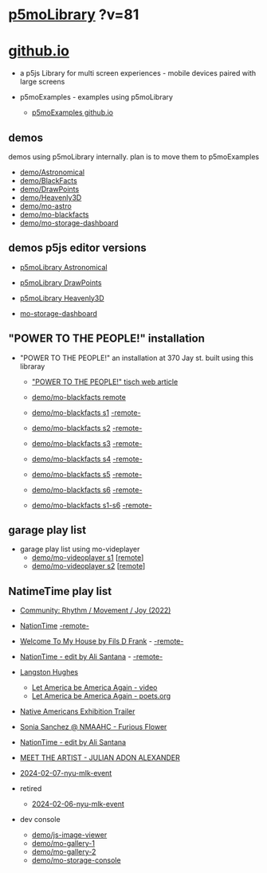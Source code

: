 # [p5moLibrary](https://github.com/molab-itp/p5moLibrary) ?v=81

# [github.io](https://molab-itp.github.io/p5moLibrary/src?v=81)

- a p5js Library for multi screen experiences - mobile devices paired with large screens

- p5moExamples - examples using p5moLibrary

  - [ p5moExamples github.io ](https://molab-itp.github.io/p5moExamples)

## demos

demos using p5moLibrary internally. plan is to move them to p5moExamples

- [demo/Astronomical](demo/Astronomical?v=81)
- [demo/BlackFacts](demo/BlackFacts?v=81)
- [demo/DrawPoints](demo/DrawPoints?v=81)
- [demo/Heavenly3D](demo/Heavenly3D?v=81)
- [demo/mo-astro](demo/mo-astro?v=81)
- [demo/mo-blackfacts](demo/mo-blackfacts?v=81)
- [demo/mo-storage-dashboard](demo/mo-storage-dashboard?v=81)

## demos p5js editor versions

- [p5moLibrary Astronomical](https://editor.p5js.org/jht9629-nyu/sketches/iIIAb8KIDr)

- [p5moLibrary DrawPoints](https://editor.p5js.org/jht9629-nyu/sketches/TQyVoswjQ)

- [p5moLibrary Heavenly3D](https://editor.p5js.org/jht9629-nyu/sketches/6VM5IMP4m)

- [mo-storage-dashboard](https://editor.p5js.org/jht9629-nyu/sketches/Osz28nOS9)

## "POWER TO THE PEOPLE!" installation

- "POWER TO THE PEOPLE!" an installation at 370 Jay st. built using this libraray

  - ["POWER TO THE PEOPLE!" tisch web article](https://tisch.nyu.edu/itp/news/spring-2024/community-facing-interactive-installations-on-the-ground-floor-o)

  - [demo/mo-blackfacts remote](demo/mo-blackfacts?v=81)
  - [demo/mo-blackfacts s1](demo/mo-blackfacts?v=81&group=s1&qrcode=mo-blackfacts-qrcode-1.png) [-remote-](demo/mo-blackfacts?v=81&group=s1)
  - [demo/mo-blackfacts s2](demo/mo-blackfacts?v=81&group=s2&qrcode=mo-blackfacts-qrcode-2.png) [-remote-](demo/mo-blackfacts?v=81&group=s2)
  - [demo/mo-blackfacts s3](demo/mo-blackfacts?v=81&group=s3&qrcode=mo-blackfacts-qrcode-3.png) [-remote-](demo/mo-blackfacts?v=81&group=s3)
  - [demo/mo-blackfacts s4](demo/mo-blackfacts?v=81&group=s4&qrcode=mo-blackfacts-qrcode-4.png) [-remote-](demo/mo-blackfacts?v=81&group=s4)
  - [demo/mo-blackfacts s5](demo/mo-blackfacts?v=81&group=s5&qrcode=mo-blackfacts-qrcode-5.png) [-remote-](demo/mo-blackfacts?v=81&group=s5)
  - [demo/mo-blackfacts s6](demo/mo-blackfacts?v=81&group=s6&qrcode=mo-blackfacts-qrcode-6.png) [-remote-](demo/mo-blackfacts?v=81&group=s6)
  - [demo/mo-blackfacts s1-s6](demo/mo-blackfacts?v=81&group=s1,s2,s3,s4,s5,s6&qrcode=mo-blackfacts-qrcode-1-6.png) [-remote-](demo/mo-blackfacts?v=81&group=s1,s2,s3,s4,s5,s6)

## garage play list

- garage play list using mo-videplayer
  - [demo/mo-videoplayer s1](demo/mo-videoplayer?v=81&group=s1&qrcode=mo-videoplayer-qrcode-1.png)
    [[remote](qrcode/mo-videoplayer.html?v=81&group=s1)]
  - [demo/mo-videoplayer s2](demo/mo-videoplayer?v=81&group=s2&qrcode=mo-videoplayer-qrcode-2.png)
    [[remote](qrcode/mo-videoplayer.html?v=81&group=s2)]

## NatimeTime play list

- [Community: Rhythm / Movement / Joy (2022)](demo/mo-videoplayer/index.html?playlist=8HfVf69nUX0)

- [NationTime](demo/mo-videoplayer/index.html?qrcode=NationTime.png) [-remote-](demo/mo-videoplayer/index.html)

- [Welcome To My House by Fils D Frank](demo/mo-videoplayer/?playlist=kinLtCLHYvo&title=Welcome%20To%20My%20House%20by%20Fils%20D%20Frank&qrcode=NationTime.png) - [-remote-](demo/mo-videoplayer/?playlist=kinLtCLHYvo&title=Welcome%20To%20My%20House%20by%20Fils%20D%20Frank)

- [NationTime - edit by Ali Santana](demo/mo-videoplayer/?playlist=-UtKxghWlvY&title=NationTime%20-%20ELUCID%20-%20BETAMAX&qrcode=NationTime.png) - [-remote-](demo/mo-videoplayer/?playlist=-UtKxghWlvY&title=NationTime%20-%20ELUCID%20-%20BETAMAX)

- [Langston Hughes ](demo/BlackFacts?playlist=XzI3huqpCi4)

  - [Let America be America Again - video](demo/mo-blackfacts?playlist=CFNM8GB_Yp0&title=%E2%98%85)
  - [Let America be America Again - poets.org](https://poets.org/poem/let-america-be-america-again)

- [Native Americans Exhibition Trailer](demo/BlackFacts?playlist=hpjNGTYvpxw)

- [Sonia Sanchez @ NMAAHC - Furious Flower](demo/mo-blackfacts?playlist=FNLp8e-cfgk&title=Sonia%20Sanchez)

- [NationTime - edit by Ali Santana](demo/mo-videoplayer?playlist=-UtKxghWlvY&title=NationTime%20-%20ELUCID%20-%20BETAMAX&qrcode=NationTime.png)

- [MEET THE ARTIST - JULIAN ADON ALEXANDER](demo/mo-blackfacts?playlist=wk0La_2igws&title=MEET%20THE%20ARTIST%20-%20JULIAN%20ADON%20ALEXANDE%20-%20What%20it%20is&qrcode=JULIAN.png)

- [2024-02-07-nyu-mlk-event](demo/mo-blackfacts?playlist=lG758MniLYg&qrcode=annoucement-01.png&title=2024-02-07-nyu-mlk-event)

- retired

  - [2024-02-06-nyu-mlk-event](demo/mo-blackfacts?playlist=zbRz5xTaLYI&qrcode=annoucement-01.png&title=2024-02-06-nyu-mlk-event)
  <!-- - [Weapons of White Destruction - TJ](demo/mo-blackfacts?playlist=ob8YQPGJiHY&title=Weapons%20of%20White%20Destruction%20-%20TJ&&qrcode=TJ.png) -->

- dev console

  - [demo/js-image-viewer](demo/js-image-viewer?v=81)
  - [demo/mo-gallery-1](demo/mo-gallery-1?v=81)
  - [demo/mo-gallery-2](demo/mo-gallery-2?v=81)
  - [demo/mo-storage-console](demo/mo-storage-console?v=81)

<!--

- retired
  - [demo/mo-astro-host-0](demo/mo-astro-host-0?v=81)
  - [demo/mo-astro-host-1](demo/mo-astro-host-1?v=81)
  - [demo/mo-astro-remote-0](demo/mo-astro-remote-0?v=81)
  - [demo/mo-astro-remote-1](demo/mo-astro-remote-1?v=81)

  - [demo/mo-blackfacts-host](demo/mo-blackfacts-host?v=81)
  - [demo/mo-blackfacts-remote](demo/mo-blackfacts-remote?v=81)

# https://www.youtube.com/watch?v=hpjNGTYvpxw
# The Land Carries Our Ancestors: Contemporary Art by Native Americans Exhibition Trailer

 -->
